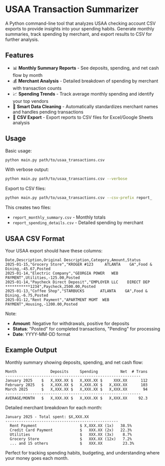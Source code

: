 # USAA Transaction Summarizer

A Python command-line tool that analyzes USAA checking account CSV exports to provide insights into your spending habits. Generate monthly summaries, track spending by merchant, and export results to CSV for further analysis.

## Features

- 📊 **Monthly Summary Reports** - See deposits, spending, and net cash flow by month
- 💰 **Merchant Analysis** - Detailed breakdown of spending by merchant with transaction counts
- 📈 **Spending Trends** - Track average monthly spending and identify your top vendors  
- 🧹 **Smart Data Cleaning** - Automatically standardizes merchant names and handles pending transactions
- 📁 **CSV Export** - Export reports to CSV files for Excel/Google Sheets analysis

## Usage

Basic usage:
```bash
python main.py path/to/usaa_transactions.csv
```

With verbose output:
```bash
python main.py path/to/usaa_transactions.csv --verbose
```

Export to CSV files:
```bash
python main.py path/to/usaa_transactions.csv --csv-prefix report_
```

This creates two files:
- `report_monthly_summary.csv` - Monthly totals
- `report_spending_details.csv` - Detailed spending by merchant

## USAA CSV Format

Your USAA export should have these columns:

```csv
Date,Description,Original Description,Category,Amount,Status
2025-01-15,"Grocery Store","KROGER #123     ATLANTA    GA",Food & Dining,-45.67,Posted
2025-01-14,"Electric Company","GEORGIA POWER   WEB PAYMENT",Utilities,-125.00,Posted
2025-01-14,"Paycheck Direct Deposit","EMPLOYER LLC    DIRECT DEP  ***********1234",Paycheck,2500.00,Posted
2025-01-13,"Coffee Shop","STARBUCKS       ATLANTA    GA",Food & Dining,-6.75,Posted
2025-01-12,"Rent Payment","APARTMENT MGMT  WEB PAYMENT",Housing,-1200.00,Posted
```

Note: 
- **Amount**: Negative for withdrawals, positive for deposits
- **Status**: "Posted" for completed transactions, "Pending" for processing
- **Date**: YYYY-MM-DD format

## Example Output

Monthly summary showing deposits, spending, and net cash flow:

```
Month               Deposits     Spending          Net  # Trans
------------------------------------------------------------
January 2025    $   X,XXX.XX $   X,XXX.XX $     XXX.XX      112
February 2025   $   X,XXX.XX $   X,XXX.XX $   X,XXX.XX      103
March 2025      $   X,XXX.XX $   X,XXX.XX $   X,XXX.XX       94
------------------------------------------------------------
AVERAGE/MONTH   $   X,XXX.XX $   X,XXX.XX $   X,XXX.XX     92.3
```

Detailed merchant breakdown for each month:

```
January 2025 - Total spent: $X,XXX.XX
--------------------------------------------------
  Rent Payment                   $ X,XXX.XX (1x)   38.5%
  Credit Card Payment            $   XXX.XX (2x)   22.3%
  Utilities                      $   XXX.XX (3x)    8.7%
  Grocery Store                  $   XXX.XX (12x)   7.2%
  ... and 15 others              $   XXX.XX         23.3%
```

Perfect for tracking spending habits, budgeting, and understanding where your money goes each month.
